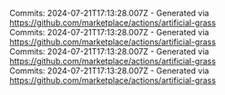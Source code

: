 Commits: 2024-07-21T17:13:28.007Z - Generated via https://github.com/marketplace/actions/artificial-grass
<br>
Commits: 2024-07-21T17:13:28.007Z - Generated via https://github.com/marketplace/actions/artificial-grass
<br>
Commits: 2024-07-21T17:13:28.007Z - Generated via https://github.com/marketplace/actions/artificial-grass
<br>
Commits: 2024-07-21T17:13:28.007Z - Generated via https://github.com/marketplace/actions/artificial-grass
<br>
